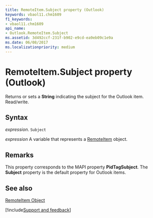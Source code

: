 ```yaml
---
title: RemoteItem.Subject property (Outlook)
keywords: vbaol11.chm1609
f1_keywords:
- vbaol11.chm1609
api_name:
- Outlook.RemoteItem.Subject
ms.assetid: 3d492ccf-231f-b902-e9cd-ea9eb09c1e9a
ms.date: 06/08/2017
ms.localizationpriority: medium
---
```



# RemoteItem.Subject property (Outlook)

Returns or sets a **String** indicating the subject for the Outlook item. Read/write.


## Syntax

_expression_. `Subject`

_expression_ A variable that represents a [RemoteItem](Outlook.RemoteItem.md) object.


## Remarks

This property corresponds to the MAPI property **PidTagSubject**. The **Subject** property is the default property for Outlook items.


## See also


[RemoteItem Object](Outlook.RemoteItem.md)

[!include[Support and feedback](~/includes/feedback-boilerplate.md)]